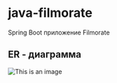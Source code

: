 # java-filmorate
Spring Boot приложение Filmorate

## ER - диаграмма
![This is an image](src/main/resources/ER_diagram.png)
